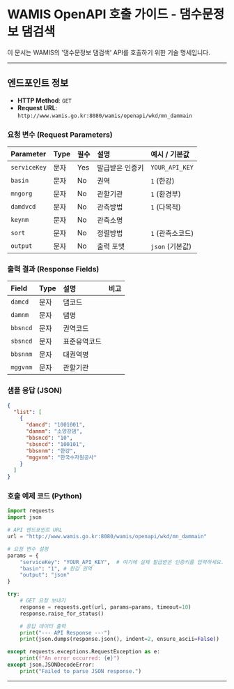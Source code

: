 # WAMIS OpenAPI 호출 가이드 - 댐수문정보 댐검색

이 문서는 WAMIS의 '댐수문정보 댐검색' API를 호출하기 위한 기술 명세입니다.

---

## 엔드포인트 정보

- **HTTP Method**: `GET`
- **Request URL**: `http://www.wamis.go.kr:8080/wamis/openapi/wkd/mn_dammain`

### 요청 변수 (Request Parameters)

| Parameter | Type | 필수 | 설명 | 예시 / 기본값 |
| :-------- | :--- | :--- | :--- | :------------ |
| `serviceKey` | 문자 | Yes | 발급받은 인증키 | `YOUR_API_KEY` |
| `basin` | 문자 | No | 권역 | `1` (한강) |
| `mngorg` | 문자 | No | 관할기관 | `1` (환경부) |
| `damdvcd` | 문자 | No | 관측방법 | `1` (다목적) |
| `keynm` | 문자 | No | 관측소명 | |
| `sort` | 문자 | No | 정렬방법 | `1` (관측소코드) |
| `output` | 문자 | No | 출력 포맷 | `json` (기본값) |

### 출력 결과 (Response Fields)

| Field | Type | 설명 | 비고 |
| :---- | :--- | :--- | :--- |
| `damcd` | 문자 | 댐코드 | |
| `damnm` | 문자 | 댐명 | |
| `bbsncd` | 문자 | 권역코드 | |
| `sbsncd` | 문자 | 표준유역코드 | |
| `bbsnnm` | 문자 | 대권역명 | |
| `mggvnm` | 문자 | 관할기관 | |

### 샘플 응답 (JSON)

```json
{
  "list": [
    {
      "damcd": "1001001",
      "damnm": "소양강댐",
      "bbsncd": "10",
      "sbsncd": "100101",
      "bbsnnm": "한강",
      "mggvnm": "한국수자원공사"
    }
  ]
}
```

### 호출 예제 코드 (Python)

```python
import requests
import json

# API 엔드포인트 URL
url = "http://www.wamis.go.kr:8080/wamis/openapi/wkd/mn_dammain"

# 요청 변수 설정
params = {
    "serviceKey": "YOUR_API_KEY",  # 여기에 실제 발급받은 인증키를 입력하세요.
    "basin": "1", # 한강 권역
    "output": "json"
}

try:
    # GET 요청 보내기
    response = requests.get(url, params=params, timeout=10)
    response.raise_for_status()

    # 응답 데이터 출력
    print("--- API Response ---")
    print(json.dumps(response.json(), indent=2, ensure_ascii=False))

except requests.exceptions.RequestException as e:
    print(f"An error occurred: {e}")
except json.JSONDecodeError:
    print("Failed to parse JSON response.")

```

---